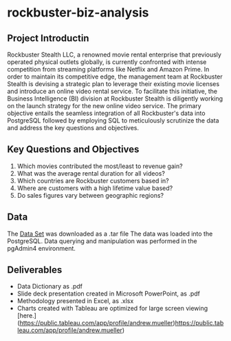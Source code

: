 # rockbuster-biz-analysis

## Project Introductin
Rockbuster Stealth LLC, a renowned movie rental enterprise that previously operated physical outlets globally, is currently confronted with intense competition from streaming platforms like Netflix and Amazon Prime. In order to maintain its competitive edge, the management team at Rockbuster Stealth is devising a strategic plan to leverage their existing movie licenses and introduce an online video rental service. To facilitate this initiative, the Business Intelligence (BI) division at Rockbuster Stealth is diligently working on the launch strategy for the new online video service. The primary objective entails the seamless integration of all Rockbuster's data into PostgreSQL followed by employing SQL to meticulously scrutinize the data and address the key questions and objectives.
 
 ## Key Questions and Objectives
1. Which movies contributed the most/least to revenue gain?
2. What was the average rental duration for all videos?
3. Which countries are Rockbuster customers based in?
4. Where are customers with a high lifetime value based?
5. Do sales figures vary between geographic regions?

 
 ## Data 
The [Data Set](https://www.postgresqltutorial.com/wp-content/uploads/2019/05/dvdrental.zip) was downloaded as a .tar file
The data was loaded into the PostgreSQL. Data querying and manipulation was performed in the pgAdmin4 environment. 


## Deliverables
- Data Dictionary as .pdf
- Slide deck presentation created in Microsoft PowerPoint, as .pdf
- Methodology presented in Excel, as .xlsx
- Charts created with Tableau are optimized for large screen viewing [here.] (https://public.tableau.com/app/profile/andrew.mueller)https://public.tableau.com/app/profile/andrew.mueller)



